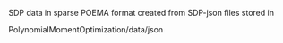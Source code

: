 SDP data in sparse POEMA format created from SDP-json files stored in 

PolynomialMomentOptimization/data/json
